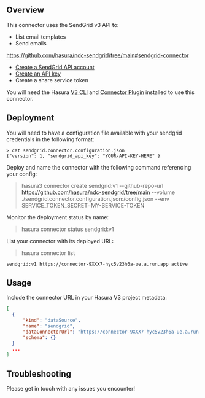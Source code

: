 ## Overview

This connector uses the SendGrid v3 API to:

* List email templates
* Send emails

https://github.com/hasura/ndc-sendgrid/tree/main#sendgrid-connector

* [Create a SendGrid API account](https://signup.sendgrid.com/)
* [Create an API key](https://app.sendgrid.com/settings/api_keys)
* Create a share service token

You will need the Hasura
[V3 CLI](https://github.com/hasura/v3-cli)
and
[Connector Plugin](https://hasura.io/docs/latest/hasura-cli/connector-plugin/)
installed to use this connector.


## Deployment

You will need to have a configuration file available with your sendgrid credentials in the following format:

```
> cat sendgrid.connector.configuration.json
{"version": 1, "sendgrid_api_key": "YOUR-API-KEY-HERE" }
```

Deploy and name the connector with the following command referencing your config:

> hasura3 connector create sendgrid:v1 --github-repo-url https://github.com/hasura/ndc-sendgrid/tree/main --volume ./sendgrid.connector.configuration.json:/config.json --env SERVICE_TOKEN_SECRET=MY-SERVICE-TOKEN

Monitor the deployment status by name:

> hasura connector status sendgrid:v1

List your connector with its deployed URL:

> hasura connector list

```
sendgrid:v1 https://connector-9XXX7-hyc5v23h6a-ue.a.run.app active
```


## Usage

Include the connector URL in your Hasura V3 project metadata:

```json
[
  {
      "kind": "dataSource",
      "name": "sendgrid",
      "dataConnectorUrl": "https://connector-9XXX7-hyc5v23h6a-ue.a.run.app",
      "schema": {}
  }
  ...
]
```

## Troubleshooting

Please get in touch with any issues you encounter!
